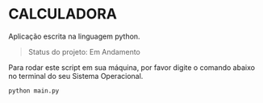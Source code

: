 <h1>CALCULADORA</h1>
<p>Aplicação escrita na linguagem python.</p>

> Status do projeto: Em Andamento

Para rodar este script em sua máquina, por favor digite o comando abaixo no terminal do seu Sistema Operacional.

`
python main.py
`
